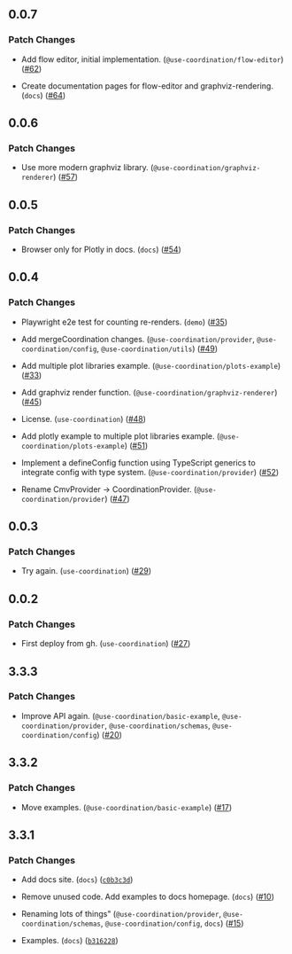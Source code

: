 
## 0.0.7

### Patch Changes

- Add flow editor, initial implementation. (`@use-coordination/flow-editor`) ([#62](https://github.com/keller-mark/use-coordination/pull/62))

- Create documentation pages for flow-editor and graphviz-rendering. (`docs`) ([#64](https://github.com/keller-mark/use-coordination/pull/64))


## 0.0.6

### Patch Changes

- Use more modern graphviz library. (`@use-coordination/graphviz-renderer`) ([#57](https://github.com/keller-mark/use-coordination/pull/57))


## 0.0.5

### Patch Changes

- Browser only for Plotly in docs. (`docs`) ([#54](https://github.com/keller-mark/use-coordination/pull/54))


## 0.0.4

### Patch Changes

- Playwright e2e test for counting re-renders. (`demo`) ([#35](https://github.com/keller-mark/use-coordination/pull/35))

- Add mergeCoordination changes. (`@use-coordination/provider`, `@use-coordination/config`, `@use-coordination/utils`) ([#49](https://github.com/keller-mark/use-coordination/pull/49))

- Add multiple plot libraries example. (`@use-coordination/plots-example`) ([#33](https://github.com/keller-mark/use-coordination/pull/33))

- Add graphviz render function. (`@use-coordination/graphviz-renderer`) ([#45](https://github.com/keller-mark/use-coordination/pull/45))

- License. (`use-coordination`) ([#48](https://github.com/keller-mark/use-coordination/pull/48))

- Add plotly example to multiple plot libraries example. (`@use-coordination/plots-example`) ([#51](https://github.com/keller-mark/use-coordination/pull/51))

- Implement a defineConfig function using TypeScript generics to integrate config with type system. (`@use-coordination/provider`) ([#52](https://github.com/keller-mark/use-coordination/pull/52))

- Rename CmvProvider -> CoordinationProvider. (`@use-coordination/provider`) ([#47](https://github.com/keller-mark/use-coordination/pull/47))


## 0.0.3

### Patch Changes

- Try again. (`use-coordination`) ([#29](https://github.com/keller-mark/use-coordination/pull/29))


## 0.0.2

### Patch Changes

- First deploy from gh. (`use-coordination`) ([#27](https://github.com/keller-mark/use-coordination/pull/27))


## 3.3.3

### Patch Changes

- Improve API again. (`@use-coordination/basic-example`, `@use-coordination/provider`, `@use-coordination/schemas`, `@use-coordination/config`) ([#20](https://github.com/keller-mark/use-coordination/pull/20))


## 3.3.2

### Patch Changes

- Move examples. (`@use-coordination/basic-example`) ([#17](https://github.com/keller-mark/use-coordination/pull/17))


## 3.3.1

### Patch Changes

- Add docs site. (`docs`) ([`c0b3c3d`](https://github.com/keller-mark/use-coordination/commit/c0b3c3d4e74da703776315b0975310f08d7bb20b))

- Remove unused code. Add examples to docs homepage. (`docs`) ([#10](https://github.com/keller-mark/use-coordination/pull/10))

- Renaming lots of things" (`@use-coordination/provider`, `@use-coordination/schemas`, `@use-coordination/config`, `docs`) ([#15](https://github.com/keller-mark/use-coordination/pull/15))

- Examples. (`docs`) ([`b316228`](https://github.com/keller-mark/use-coordination/commit/b3162281a706e378fb50f3e6f8fa931992bfda0b))

